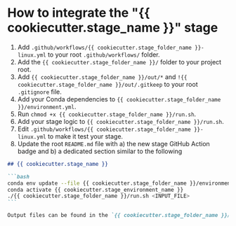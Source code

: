 # How to integrate the "{{ cookiecutter.stage_name }}" stage

1. Add `.github/workflows/{{ cookiecutter.stage_folder_name }}-linux.yml` to your root `.github/workflows/` folder.
2. Add the `{{ cookiecutter.stage_folder_name }}/` folder to your project root.
3. Add `{{ cookiecutter.stage_folder_name }}/out/*` and `!{{ cookiecutter.stage_folder_name }}/out/.gitkeep` to your root `.gitignore` file.
4. Add your Conda dependencies to `{{ cookiecutter.stage_folder_name }}/environment.yml`.
5. Run `chmod +x {{ cookiecutter.stage_folder_name }}/run.sh`.
6. Add your stage logic to `{{ cookiecutter.stage_folder_name }}/run.sh`.
7. Edit `.github/workflows/{{ cookiecutter.stage_folder_name }}-linux.yml` to make it test your stage.
8. Update the root `README.md` file with
  a) the new stage GitHub Action badge and
  b) a dedicated section similar to the following

````markdown
## {{ cookiecutter.stage_name }}

```bash
conda env update --file {{ cookiecutter.stage_folder_name }}/environment.yml
conda activate {{ cookiecutter.stage_environment_name }}
./{{ cookiecutter.stage_folder_name }}/run.sh <INPUT_FILE>
```

Output files can be found in the `{{ cookiecutter.stage_folder_name }}/out/` folder.
````
